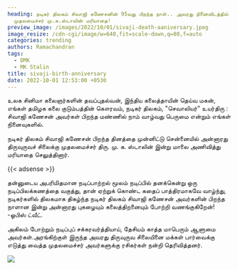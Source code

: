 ```yaml
---
heading: நடிகர் திலகம் சிவாஜி கணேசனின் 95வது பிறந்த நாள்.. அவரது நினைவிடத்தில்
  முதலமைச்சர் மு.க.ஸ்டாலின் மரியாதை!
preview_image: /images/2022/10/01/sivaji-death-aaniversary.jpeg
image_resize: /cdn-cgi/image/w=640,fit=scale-down,q=80,f=auto
categories: trending
authors: Ramachandran
tags:
  - DMK
  - MK Stalin
title: sivaji-birth-anniversary
date: 2022-10-01 12:53:00 +0530
---
```

உலக சினிமா கலைஞர்களின் தவப்புதல்வன், இந்திய கலைத்தாயின் தெய்வ மகன், எங்கள் தமிழக கலை குடும்பத்தின் கௌரவம், நடிகர் திலகம், "செவாலியர்" உயர்திரு : சிவாஜி கணேசன் அவர்கள் பிறந்த மண்ணில் நாம் வாழ்வது பெருமை என்றும் எங்கள் நினைவுகளில்.

நடிகர் திலகம் சிவாஜி கணேசன் பிறந்த தினத்தை முன்னிட்டு சென்னையில் அன்னாரது திருவுருவச் சிலைக்கு முதலமைச்சர் திரு. மு. க. ஸ்டாலின் இன்று மாலை அணிவித்து மரியாதை செலுத்தினார்.

{{< adsense >}}

தன்னுடைய அபரிமிதமான நடிப்பாற்றல் மூலம் நடிப்பில் தனக்கென்று ஒரு நடிப்பிலக்கணத்தை வகுத்து, தான் ஏற்றுக் கொண்ட கதைப் பாத்திரமாகவே வாழ்ந்து,
நடிகர்களில் திலகமாக திகழ்ந்த நடிகர் திலகம் சிவாஜி கணேசன் அவர்களின் பிறந்த நாளான இன்று அன்னாரது புகழையும் கலைத்திறனையும் போற்றி வணங்குகிறேன்!
-ஓபிஸ் ட்வீட்.

அகிலம் போற்றும் நடிப்புப் சக்கரவர்த்தியாய், தேசியம் காத்த மாபெரும் ஆளுமை அவர்கள்.அரங்கிற்குள் இருந்த அவரது திருவுருவ சிலையினை மக்கள் பார்வைக்கு எடுத்து வைத்த முதலமைச்சர் அவர்களுக்கு ரசிகர்கள் நன்றி தெரிவித்தனர்.

![](/images/2022/10/01/sivaji-birth-anniversary.jpeg)